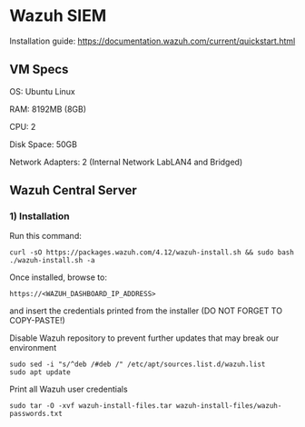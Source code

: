 # Wazuh SIEM

Installation guide: https://documentation.wazuh.com/current/quickstart.html

## VM Specs

OS: Ubuntu Linux

RAM: 8192MB (8GB)

CPU: 2

Disk Space: 50GB

Network Adapters: 2 (Internal Network LabLAN4 and Bridged)

## Wazuh Central Server 

### 1) Installation

Run this command:

    curl -sO https://packages.wazuh.com/4.12/wazuh-install.sh && sudo bash ./wazuh-install.sh -a

Once installed, browse to:

    https://<WAZUH_DASHBOARD_IP_ADDRESS>

and insert the credentials printed from the installer (DO NOT FORGET TO COPY-PASTE!)

Disable Wazuh repository to prevent further updates that may break our environment

    sudo sed -i "s/^deb /#deb /" /etc/apt/sources.list.d/wazuh.list
    sudo apt update

Print all Wazuh user credentials

    sudo tar -O -xvf wazuh-install-files.tar wazuh-install-files/wazuh-passwords.txt
